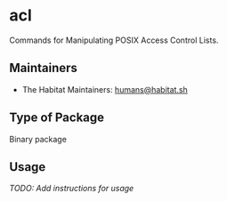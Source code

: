 # acl

Commands for Manipulating POSIX Access Control Lists.

## Maintainers

* The Habitat Maintainers: <humans@habitat.sh>

## Type of Package

Binary package

## Usage

*TODO: Add instructions for usage*
